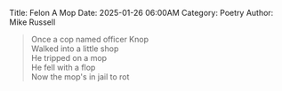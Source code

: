 Title: Felon A Mop
Date: 2025-01-26 06:00AM
Category: Poetry
Author: Mike Russell

> Once a cop named officer Knop<br>
Walked into a little shop<br>
He tripped on a mop<br>
He fell with a flop<br>
Now the mop's in jail to rot
